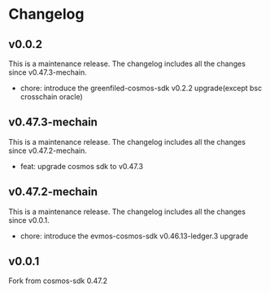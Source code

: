 # Changelog

## v0.0.2
This is a maintenance release. The changelog includes all the changes since v0.47.3-mechain.

* chore: introduce the greenfiled-cosmos-sdk v0.2.2 upgrade(except bsc crosschain oracle)

## v0.47.3-mechain
This is a maintenance release. The changelog includes all the changes since v0.47.2-mechain.

* feat: upgrade cosmos sdk to v0.47.3
  
## v0.47.2-mechain
This is a maintenance release. The changelog includes all the changes since v0.0.1.

* chore: introduce the evmos-cosmos-sdk v0.46.13-ledger.3 upgrade

## v0.0.1
Fork from cosmos-sdk 0.47.2
